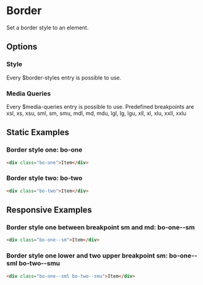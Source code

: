 # Border

Set a border style to an element.

## Options

### Style

Every \$border-styles entry is possible to use.

### Media Queries

Every \$media-queries entry is possible to use. Predefined breakpoints are xsl, xs, xsu, sml, sm, smu, mdl, md, mdu, lgl, lg, lgu, xll, xl, xlu, xxll, xxlu

## Static Examples

### Border style one: **bo-one**

```html
<div class="bo-one">Item</div>
```

### Border style two: **bo-two**

```html
<div class="bo-two">Item</div>
```

## Responsive Examples

### Border style one between breakpoint sm and md: **bo-one--sm**

```html
<div class="bo-one--sm">Item</div>
```

### Border style one lower and two upper breakpoint sm: **bo-one--sml bo-two--smu**

```html
<div class="bo-one--sml bo-two--smu">Item</div>
```

